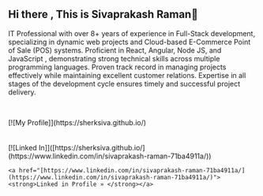 ## Hi there , This is Sivaprakash Raman👋

<div>
  <p>
    IT Professional with over 8+ years of experience in Full-Stack development,
    specializing in dynamic web projects and Cloud-based E-Commerce Point of Sale
    (POS) systems. Proficient in React, Angular, Node JS, and JavaScript ,
    demonstrating strong technical skills across multiple programming languages.
    Proven track record in managing projects effectively while maintaining excellent
    customer relations. Expertise in all stages of the development cycle ensures timely
    and successful project delivery.
  </p>
  <br />
  <p>
    [![My Profile]](https://sherksiva.github.io/)
    <br />
    <!-- <a href="[sherksiva.github.io/](https://sherksiva.github.io/)"><strong>My profile »</strong></a> -->
    <br />
    <br />
    [![Linked In]]([https://sherksiva.github.io/](https://www.linkedin.com/in/sivaprakash-raman-71ba4911a/))
    
    <a href="[https://www.linkedin.com/in/sivaprakash-raman-71ba4911a/](https://www.linkedin.com/in/sivaprakash-raman-71ba4911a/)"><strong>Linked in Profile » </strong></a>
  </p>
</div>
<!--
**sherksiva/sherksiva** is a ✨ _special_ ✨ repository because its `README.md` (this file) appears on your GitHub profile.

Here are some ideas to get you started:

- 🔭 I’m currently working on ...
- 🌱 I’m currently learning ...
- 👯 I’m looking to collaborate on ...
- 🤔 I’m looking for help with ...
- 💬 Ask me about ...
- 📫 How to reach me: ...
- 😄 Pronouns: ...
- ⚡ Fun fact: ...
-->
